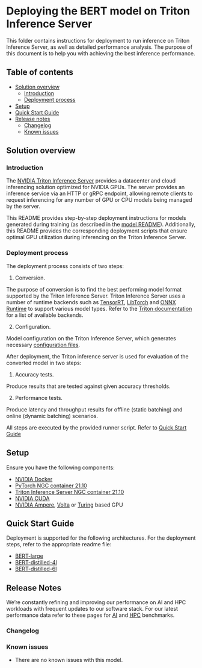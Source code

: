 # Deploying the BERT model on Triton Inference Server
 
This folder contains instructions for deployment to run inference
on Triton Inference Server, as well as detailed performance analysis.
The purpose of this document is to help you with achieving
the best inference performance.
 
## Table of contents
 - [Solution overview](#solution-overview)
   - [Introduction](#introduction)
   - [Deployment process](#deployment-process)
 - [Setup](#setup)
 - [Quick Start Guide](#quick-start-guide)
 - [Release notes](#release-notes)
   - [Changelog](#changelog)
   - [Known issues](#known-issues)
 
 
## Solution overview
### Introduction
The [NVIDIA Triton Inference Server](https://github.com/NVIDIA/triton-inference-server)
provides a datacenter and cloud inferencing solution optimized for NVIDIA GPUs.
The server provides an inference service via an HTTP or gRPC endpoint,
allowing remote clients to request inferencing for any number of GPU
or CPU models being managed by the server.
 
This README provides step-by-step deployment instructions for models generated
during training (as described in the [model README](../readme.md)).
Additionally, this README provides the corresponding deployment scripts that
ensure optimal GPU utilization during inferencing on the Triton Inference Server.
 
### Deployment process
 
The deployment process consists of two steps:
 
1. Conversion.
 
  The purpose of conversion is to find the best performing model
  format supported by the Triton Inference Server.
  Triton Inference Server uses a number of runtime backends such as
  [TensorRT](https://developer.nvidia.com/tensorrt),
  [LibTorch](https://github.com/triton-inference-server/pytorch_backend) and
  [ONNX Runtime](https://github.com/triton-inference-server/onnxruntime_backend)
  to support various model types. Refer to the
  [Triton documentation](https://github.com/triton-inference-server/backend#where-can-i-find-all-the-backends-that-are-available-for-triton)
  for a list of available backends.
 
2. Configuration.
 
  Model configuration on the Triton Inference Server, which generates
  necessary [configuration files](https://github.com/triton-inference-server/server/blob/master/docs/model_configuration.md).
 
After deployment, the Triton inference server is used for evaluation of the converted model in two steps:
 
1. Accuracy tests.
 
  Produce results that are tested against given accuracy thresholds.
 
2. Performance tests.
 
  Produce latency and throughput results for offline (static batching)
  and online (dynamic batching) scenarios.
 
 
All steps are executed by the provided runner script. Refer to [Quick Start Guide](#quick-start-guide)
 
 
## Setup
Ensure you have the following components:
* [NVIDIA Docker](https://github.com/NVIDIA/nvidia-docker)
* [PyTorch NGC container 21.10](https://catalog.ngc.nvidia.com/orgs/nvidia/containers/pytorch)
* [Triton Inference Server NGC container 21.10](https://ngc.nvidia.com/catalog/containers/nvidia:tritonserver)
* [NVIDIA CUDA](https://docs.nvidia.com/cuda/archive//index.html)
* [NVIDIA Ampere](https://www.nvidia.com/en-us/data-center/nvidia-ampere-gpu-architecture/), [Volta](https://www.nvidia.com/en-us/data-center/volta-gpu-architecture/) or [Turing](https://www.nvidia.com/en-us/geforce/turing/) based GPU
 
 
## Quick Start Guide
Deployment is supported for the following architectures. For the deployment steps, refer to the appropriate readme file:
* [BERT-large](./large/README.md)
* [BERT-distilled-4l](./dist4l/README.md)
* [BERT-distilled-6l](./dist6l/README.md)
 
 
## Release Notes
We’re constantly refining and improving our performance on AI
and HPC workloads with frequent updates
to our software stack. For our latest performance data refer
to these pages for
[AI](https://developer.nvidia.com/deep-learning-performance-training-inference)
and [HPC](https://developer.nvidia.com/hpc-application-performance) benchmarks.
 
### Changelog
### Known issues
 
- There are no known issues with this model.
